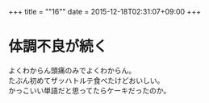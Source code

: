 +++
title = ""16""
date = 2015-12-18T02:31:07+09:00
+++

体調不良が続く
===
よくわからん頭痛のみでよくわからん。  
たぶん初めてザッハトルテ食べたけどおいしい。  
かっこいい単語だと思ってたらケーキだったのか。
